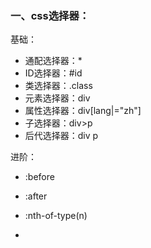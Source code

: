 ### 一、css选择器：

基础：

* 通配选择器：\*
* ID选择器：\#id
* 类选择器：.class
* 元素选择器：div
* 属性选择器：div\[lang\|="zh"\]
* 子选择器：div&gt;p
* 后代选择器：div p

进阶：

* :before

* :after

* :nth-of-type\(n\)

* 



